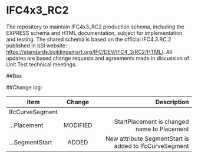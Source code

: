 # IFC4x3_RC2
The repository to maintain IFC4x3_RC2 production schema, including the EXPRESS schema and HTML documentation, subject for implementation and testing. The shared schema is based on the official IFC4.3.RC.2 published in bSI website: https://standards.buildingsmart.org/IFC/DEV/IFC4_3/RC2/HTML/. All updates are based change requests and agreements made in discussion of Unit Test technical meetings. 

##Bas

##Change log:

| Item          | Change        | Description  |
| ------------- |:-------------:| --------------------------------------:|
| IfcCurveSegment      |  |  |
| ...Placement      | MODIFIED | StartPlacement is changed name to Placement |
| ...SegmentStart      | ADDED | New attribute SegmentStart is added to IfcCurveSegment |